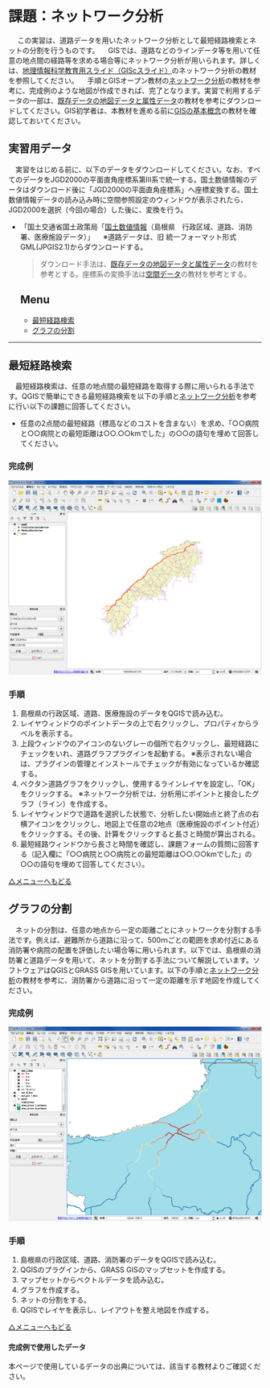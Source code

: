 # 課題：ネットワーク分析
　  この実習は、道路データを用いたネットワーク分析として最短経路検索とネットの分割を行うものです。
　GISでは、道路などのラインデータ等を用いて任意の地点間の経路等を求める場合等にネットワーク分析が用いられます。詳しくは、[地理情報科学教育用スライド（GIScスライド）]のネットワーク分析の教材を参照してください。
　手順とGISオープン教材の[ネットワーク分析]の教材を参考に、完成例のような地図が作成できれば、完了となります。実習で利用するデータの一部は、[既存データの地図データと属性データ]の教材を参考にダウンロードしてください。GIS初学者は、本教材を進める前に[GISの基本概念]の教材を確認しておいてください。

## 実習用データ
　実習をはじめる前に、以下のデータをダウンロードしてください。なお、すべてのデータをJGD2000の平面直角座標系第Ⅲ系で統一する。国土数値情報のデータはダウンロード後に「JGD2000の平面直角座標系」へ座標変換する。国土数値情報データの読み込み時に空間参照設定のウィンドウが表示されたら、JGD2000を選択（今回の場合）した後に、変換を行う。

* 「国土交通省国土政策局「[国土数値情報]（島根県　行政区域、道路、消防署、医療施設データ）」
　※道路データは、旧 統一フォーマット形式GML(JPGIS2.1)からダウンロードする。

  >ダウンロード手法は、[既存データの地図データと属性データ]の教材を参考とする。座標系の変換手法は[空間データ]の教材を参考とする。

  **Menu**
  --------

  * [最短経路検索](#最短経路検索)
  * [グラフの分割](#グラフの分割)

-----------------

## 最短経路検索
　最短経路検索は、任意の地点間の最短経路を取得する際に用いられる手法です。QGISで簡単にできる最短経路検索を以下の手順と[ネットワーク分析]を参考に行い以下の課題に回答してください。

- 任意の2点間の最短経路（標高などのコストを含まない）を求め、「○○病院と○○病院との最短距離は○○.○○kmでした」の○○の語句を埋めて回答してください。

### 完成例
![kadai](pic/12-1.png)

### 手順
1. 島根県の行政区域、道路、医療施設のデータをQGISで読み込む。
2. レイヤウィンドウのポイントデータの上で右クリックし、プロパティからラベルを表示する。
3. 上段ウィンドウのアイコンのないグレーの個所で右クリックし、最短経路にチェックをいれ、道路グラフプラグインを起動する。
※表示されない場合は、プラグインの管理とインストールでチェックが有効になっているか確認する。
4. ベクタ＞道路グラフをクリックし、使用するラインレイヤを設定し、「OK」をクリックする。
※ネットワーク分析では、分析用にポイントと接合したグラフ（ライン）を作成する。
5. レイヤウィンドウで道路を選択した状態で、分析したい開始点と終了点の右横アイコンをクリックし、地図上で任意の2地点（医療施設のポイント付近）をクリックする。その後、計算をクリックすると長さと時間が算出される。
6. 最短経路ウィンドウから長さと時間を確認し、課題フォームの質問に回答する（記入欄に「○○病院と○○病院との最短距離は○○.○○kmでした」の○○の語句を埋めて回答してください）。

[△メニューへもどる]

## グラフの分割
　ネットの分割は、任意の地点から一定の距離ごとにネットワークを分割する手法です。例えば、避難所から道路に沿って、500ｍごとの範囲を求め付近にある消防署や病院の配置を評価したい場合等に用いられます。以下では、島根県の消防署と道路データを用いて、ネットを分割する手法について解説しています。ソフトウェアはQGISとGRASS GISを用いています。以下の手順と[ネットワーク分析]の教材を参考に、消防署から道路に沿って一定の距離を示す地図を作成してください。

### 完成例

![kadai](pic/12-2.png)

### 手順  

1. 島根県の行政区域、道路、消防署のデータをQGISで読み込む。
2. QGISのプラグインから、GRASS GISのマップセットを作成する。
3. マップセットからベクトルデータを読み込む。
4. グラフを作成する。
5. ネットの分割をする。
6. QGISでレイヤを表示し、レイアウトを整え地図を作成する。

[△メニューへもどる]

#### 完成例で使用したデータ
本ページで使用しているデータの出典については、該当する教材よりご確認ください。

[△メニューへもどる]:ネットワーク分析.md#menu

[作業メモ]:https://github.com/yamauchi-inochu/demo/blob/master/GISオープン教材/実習課題/作業メモ.md
[QGISビギナーズマニュアル]:../../QGISビギナーズマニュアル/QGISビギナーズマニュアル.md
[GRASSビギナーズマニュアル]:../../GRASSビギナーズマニュアル/GRASSビギナーズマニュアル.md
[GISの基本概念]:../../01_GISの基本概念/GISの基本概念.md
[既存データの地図データと属性データ]:../../07_既存データの地図データと属性データ/既存データの地図データと属性データ.md
[空間データ]:../../08_空間データ/空間データ.md
[空間データの結合・修正]:../../10_空間データの統合・修正/空間データの統合・修正.md
[視覚的伝達]:../../21_視覚的伝達/視覚的伝達.md
[政府統計局e-stat]:https://www.e-stat.go.jp/SG1/estat/eStatTopPortal.do
[国土数値情報]:http://nlftp.mlit.go.jp/ksj/
[基本的な空間解析]:../../11_基本的な空間解析/基本的な空間解析.md
[ネットワーク分析]:../../12_ネットワーク分析/ネットワーク分析.md
[領域分析]:../../13_領域分析/領域分析.md
[点データの分析]:../../14_点データの分析/点データの分析.md
[ラスタデータの分析]:../../15_ラスタデータの分析/ラスタデータの分析.md
[空間補間]:../../18_空間補間/空間補間.md
[地理情報科学教育用スライド（GIScスライド）]:http://curricula.csis.u-tokyo.ac.jp/slide/4.html
